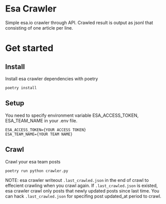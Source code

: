 # Esa Crawler

Simple esa.io crawler through API.
Crawled result is output as jsonl that consisting of one article per line.

# Get started

## Install

Install esa crawler dependencies with poetry

``` shell
poetry install
```

## Setup

You need to specify environment variable ESA_ACCESS_TOKEN, ESA_TEAM_NAME in your .env file.

``` .env
ESA_ACCESS_TOKEN={YOUR ACCESS TOKEN}
ESA_TEAM_NAME={YOUR TEAM NAME}
```

## Crawl

Crawl your esa team posts

``` shell
poetry run python crawler.py
```

NOTE: esa crawler writeout `.last_crawled.json` in the end of crawl to effecient crawling when you crawl again.
If `.last_crawled.json` is existed, esa crawler crawl only posts that newly updated posts since last time.
You can hack `.last_crawled.json` for specifing post updated_at period to crawl.